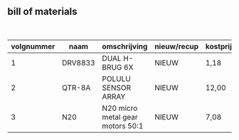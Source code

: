## bill of materials
<br />

|volgnummer|naam|omschrijving|nieuw/recup|kostprijs/stuk|aantal|subtotaal|
|----------|----|------------|-----------|---------|------|---------|
|         1|   DRV8833 | DUAL H-BRUG 6X            | NIEUW      |        1,18     |  6   |     7,09      
|         2|   QTR-8A | POLULU SENSOR ARRAY           | NIEUW      |       12,00    |  1  |     12,00    
|         3|   N20 | N20 micro metal gear motors 50:1        | NIEUW      |       7,08   |  2  |     14,16  
